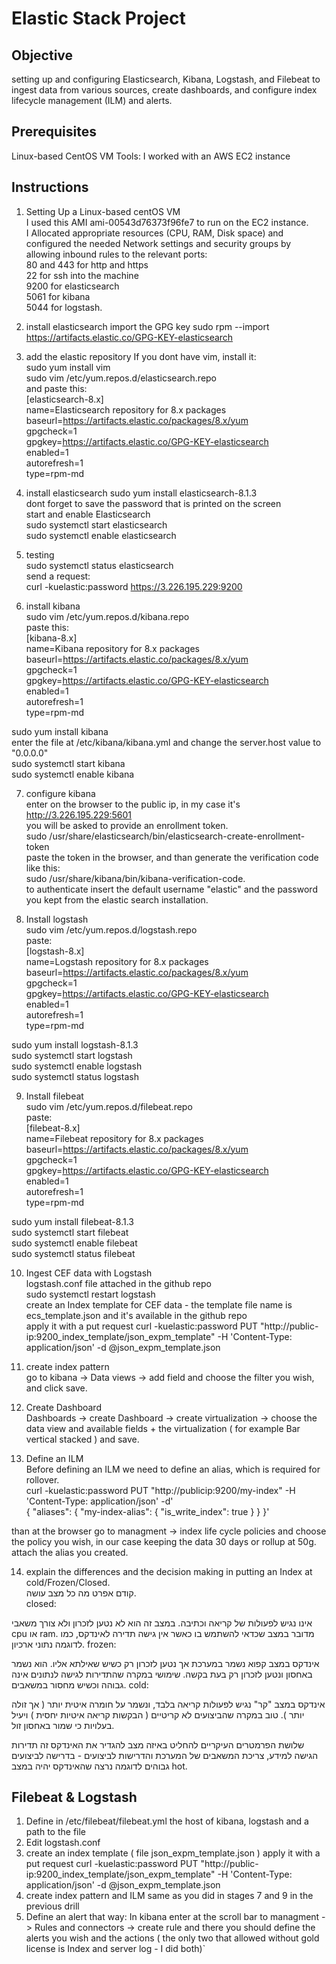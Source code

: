 # Elastic Stack Project

## Objective
setting up and configuring Elasticsearch, Kibana, Logstash, and Filebeat to ingest data from various sources, create dashboards, and configure index lifecycle management (ILM) and alerts.

## Prerequisites
Linux-based CentOS VM
Tools:
I worked with an AWS EC2 instance

## Instructions
1. Setting Up a Linux-based centOS VM<br>
I used this AMI ami-00543d76373f96fe7 to run on the EC2 instance.<br>
I Allocated appropriate resources (CPU, RAM, Disk space) and configured the needed Network settings and security groups by allowing inbound rules to the relevant ports:<br> 
80 and 443 for http and https<br>
22 for ssh into the machine<br>
9200 for elasticsearch<br>
5061 for kibana<br>
5044 for logstash.
2. install elasticsearch
import the GPG key
sudo rpm --import https://artifacts.elastic.co/GPG-KEY-elasticsearch

3. add the elastic repository
If you dont have vim, install it:<br>
sudo yum install vim<br>
sudo vim /etc/yum.repos.d/elasticsearch.repo<br>
and paste this:<br>
[elasticsearch-8.x]<br>
name=Elasticsearch repository for 8.x packages<br>
baseurl=https://artifacts.elastic.co/packages/8.x/yum<br>
gpgcheck=1<br>
gpgkey=https://artifacts.elastic.co/GPG-KEY-elasticsearch<br>
enabled=1<br>
autorefresh=1<br>
type=rpm-md

4. install elasticsearch
sudo yum install elasticsearch-8.1.3<br>
dont forget to save the password that is printed on the screen<br>
start and enable Elasticsearch<br>
sudo systemctl start elasticsearch<br>
sudo systemctl enable elasticsearch<br>

5. testing<br>
sudo systemctl status elasticsearch<br>
send a request:<br>
curl -kuelastic:password https://3.226.195.229:9200

6. install kibana<br>
sudo vim /etc/yum.repos.d/kibana.repo<br>
paste this:<br>
[kibana-8.x]<br>
name=Kibana repository for 8.x packages<br>
baseurl=https://artifacts.elastic.co/packages/8.x/yum<br>
gpgcheck=1<br>
gpgkey=https://artifacts.elastic.co/GPG-KEY-elasticsearch<br>
enabled=1<br>
autorefresh=1<br>
type=rpm-md

sudo yum install kibana<br>
enter the file at /etc/kibana/kibana.yml and change the server.host value to "0.0.0.0"<br>
sudo systemctl start kibana<br>
sudo systemctl enable kibana<br>

7. configure kibana<br>
enter on the browser to the public ip, in my case it's http://3.226.195.229:5601<br>
you will be asked to provide an enrollment token.<br>
sudo /usr/share/elasticsearch/bin/elasticsearch-create-enrollment-token<br>
paste the token in the browser, and than generate the verification code like this:<br>
sudo /usr/share/kibana/bin/kibana-verification-code.<br>
to authenticate insert the default username "elastic" and the password you kept from the elastic search installation.

8. Install logstash<br>
sudo vim /etc/yum.repos.d/logstash.repo<br>
paste:<br>
[logstash-8.x]<br>
name=Logstash repository for 8.x packages<br>
baseurl=https://artifacts.elastic.co/packages/8.x/yum<br>
gpgcheck=1<br>
gpgkey=https://artifacts.elastic.co/GPG-KEY-elasticsearch<br>
enabled=1<br>
autorefresh=1<br>
type=rpm-md

sudo yum install logstash-8.1.3<br>
sudo systemctl start logstash<br>
sudo systemctl enable logstash<br>
sudo systemctl status logstash<br>

9. Install filebeat<br>
sudo vim /etc/yum.repos.d/filebeat.repo<br>
paste:<br>
[filebeat-8.x]<br>
name=Filebeat repository for 8.x packages<br>
baseurl=https://artifacts.elastic.co/packages/8.x/yum<br>
gpgcheck=1<br>
gpgkey=https://artifacts.elastic.co/GPG-KEY-elasticsearch<br>
enabled=1<br>
autorefresh=1<br>
type=rpm-md

sudo yum install filebeat-8.1.3<br>
sudo systemctl start filebeat<br>
sudo systemctl enable filebeat<br>
sudo systemctl status filebeat<br>

10. Ingest CEF data with Logstash<br>
logstash.conf file attached in the github repo<br>
sudo systemctl restart logstash<br>
create an Index template for CEF data - the template file name is ecs_template.json and it's available in the github repo<br>
apply it with a put request curl -kuelastic:password PUT "http://public-ip:9200_index_template/json_expm_template" -H 'Content-Type: application/json' -d @json_expm_template.json

11. create index pattern<br>
go to kibana -> Data views -> add field and choose the filter you wish, and click save.

12. Create Dashboard<br>
Dashboards -> create Dashboard -> create virtualization -> choose the data view and available fields + the virtualization ( for example Bar vertical stacked ) and save.

13. Define an ILM<br>
Before defining an ILM we need to define an alias, which is required for rollover.<br>
curl -kuelastic:password PUT "http://publicip:9200/my-index" -H 'Content-Type: application/json' -d'<br>
{
  "aliases": {
    "my-index-alias": {
      "is_write_index": true
    }
  }
}'


than at the browser go to managment -> index life cycle policies and choose the policy you wish, in our case keeping the data 30 days or rollup at 50g. attach the alias you created.

14. explain the differences and the decision making in putting an Index at cold/Frozen/Closed.<br>
קודם אפרט מה כל מצב עושה.<br>
closed:<br>

אינו נגיש לפעולות של קריאה וכתיבה. במצב זה הוא לא נטען לזכרון ולא צורך משאבי cpu או ram.
מדובר במצב שכדאי להשתמש בו כאשר אין גישה תדירה לאינדקס, כמו לדוגמה נתוני ארכיון.
frozen:<br>

אינדקס במצב קפוא נשמר במערכת אך נטען לזכרון רק כשיש שאילתא אליו.
הוא נשמר באחסון ונטען לזכרון רק בעת בקשה.
שימושי במקרה שהתדירות לגישה לנתונים אינה גבוהה וכשיש מחסור במשאבים.
cold:<br>

אינדקס במצב "קר" נגיש לפעולות קריאה בלבד, ונשמר על חומרה איטית יותר ( אך זולה יותר ).
טוב במקרה שהביצועים לא קריטיים ( הבקשות קריאה איטיות יחסית ) ויעיל בעלויות כי שמור באחסון זול.

שלושת הפרמטרים העיקריים להחליט באיזה מצב להגדיר את האינדקס זה תדירות הגישה למידע, צריכת המשאבים של המערכת והדרישות לביצועים - בדרישה לביצועים גבוהים לדוגמה נרצה שהאינדקס יהיה במצב hot.

## Filebeat & Logstash
1. Define in /etc/filebeat/filebeat.yml the host of kibana, logstash and a path to the file
2. Edit logstash.conf 
3. create an index template ( file json_expm_template.json )
apply it with a put request curl -kuelastic:password PUT "http://public-ip:9200_index_template/json_expm_template" -H 'Content-Type: application/json' -d @json_expm_template.json
4. create index pattern and ILM same as you did in stages 7 and 9 in the previous drill
5. Define an alert that way:
In kibana enter at the scroll bar to managment -> Rules and connectors -> create rule 
and there you should define the alerts you wish and the actions ( the only two that allowed without gold license is Index and server log - I did both)`
